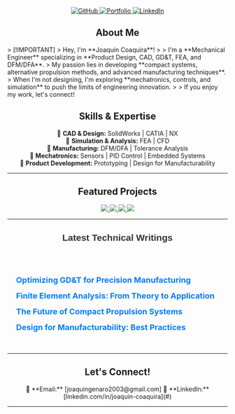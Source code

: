 
<p align="center">
  <a href="https://github.com/Joaco3101" title="GitHub Projects">
    <img src="https://img.shields.io/badge/GitHub-1c1c1c?style=for-the-badge&logo=github&logoColor=white" alt="GitHub">
  </a>
  <a href="https://yourportfolio.com" title="Portfolio">
    <img src="https://img.shields.io/badge/Portfolio-333333?style=for-the-badge&logo=codepen&logoColor=white" alt="Portfolio">
  </a>
  <a href="https://www.linkedin.com/in/joaquin-coaquira" title="LinkedIn">
    <img src="https://img.shields.io/badge/LinkedIn-0a66c2?style=for-the-badge&logo=linkedin&logoColor=white" alt="LinkedIn">
  </a>
</p>



<!-- About Section -->
<h2 align="center">About Me</h2>
> [!IMPORTANT]  
> Hey, I'm **Joaquin Coaquira**!  
>
> I'm a **Mechanical Engineer** specializing in **Product Design, CAD, GD&T, FEA, and DFM/DFA**.  
> My passion lies in developing **compact systems, alternative propulsion methods, and advanced manufacturing techniques**.  
> When I'm not designing, I'm exploring **mechatronics, controls, and simulation** to push the limits of engineering innovation.  
>
> If you enjoy my work, let's connect!


<!-- Skills Section -->
<h2 align="center">Skills & Expertise</h2>

<p align="center">
  🔹 <b>CAD & Design:</b> SolidWorks | CATIA | NX  
  <br> 🔹 <b>Simulation & Analysis:</b> FEA | CFD  
  <br> 🔹 <b>Manufacturing:</b> DFM/DFA | Tolerance Analysis  
  <br> 🔹 <b>Mechatronics:</b> Sensors | PID Control | Embedded Systems  
  <br> 🔹 <b>Product Development:</b> Prototyping | Design for Manufacturability  
</p>

---

<!-- Featured Projects Section -->
<h2 align="center">Featured Projects</h2>

<!-- Project Cards -->
<p align="center">
  <a href="https://github.com/Joaco3101/drone-delivery">
    <img src="https://img.shields.io/badge/📦%20Drone%20Delivery%20System-4d88ff?style=for-the-badge">
  </a>
  <a href="https://github.com/Joaco3101/automotive-seating">
    <img src="https://img.shields.io/badge/🚗%20Automotive%20Seating%20Design-5c7fff?style=for-the-badge">
  </a>
  <a href="https://github.com/Joaco3101/thermal-vacuum">
    <img src="https://img.shields.io/badge/💨%20Thermal%20Vacuum%20System-4d88ff?style=for-the-badge">
  </a>
  <a href="https://github.com/Joaco3101/wireframe-modeling">
    <img src="https://img.shields.io/badge/📐%20Wireframe%20Modeling-5c7fff?style=for-the-badge">
  </a>
</p>


---

<!-- Blog Section -->
<h2 align="center" style="font-family: Arial, sans-serif; color: #333; margin-bottom: 40px;">Latest Technical Writings</h2>

<div style="max-width: 800px; margin: 0 auto; padding: 20px;">
  <ul style="list-style: none; padding-left: 0;">
    <li style="margin-bottom: 15px;">
      <a href="https://yourblog.com/gdt-optimization" style="text-decoration: none; font-size: 18px; font-weight: bold; color: #007bff; transition: color 0.3s;">
        Optimizing GD&T for Precision Manufacturing
      </a>
    </li>
    <li style="margin-bottom: 15px;">
      <a href="https://yourblog.com/fea-theory" style="text-decoration: none; font-size: 18px; font-weight: bold; color: #007bff; transition: color 0.3s;">
        Finite Element Analysis: From Theory to Application
      </a>
    </li>
    <li style="margin-bottom: 15px;">
      <a href="https://yourblog.com/compact-propulsion" style="text-decoration: none; font-size: 18px; font-weight: bold; color: #007bff; transition: color 0.3s;">
        The Future of Compact Propulsion Systems
      </a>
    </li>
    <li style="margin-bottom: 15px;">
      <a href="https://yourblog.com/dfm-practices" style="text-decoration: none; font-size: 18px; font-weight: bold; color: #007bff; transition: color 0.3s;">
        Design for Manufacturability: Best Practices
      </a>
    </li>
  </ul>
</div>





---

<!-- Connect Section -->
<h2 align="center">Let's Connect!</h2>

<p align="center">
  📧 **Email:** [joaquingenaro2003@gmail.com]  
  🔗 **LinkedIn:** [linkedin.com/in/joaquin-coaquira](#)  
</p>

---

